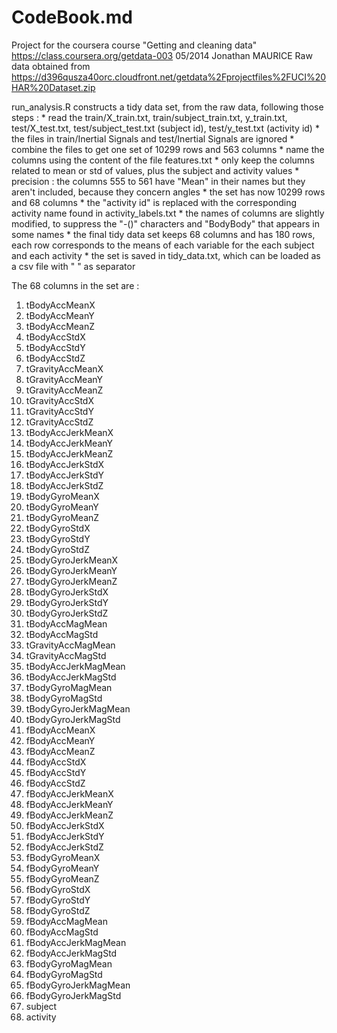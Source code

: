 CodeBook.md
==========================================================

Project for the coursera course "Getting and cleaning data" https://class.coursera.org/getdata-003
05/2014
Jonathan MAURICE
Raw data obtained from https://d396qusza40orc.cloudfront.net/getdata%2Fprojectfiles%2FUCI%20HAR%20Dataset.zip

run_analysis.R constructs a tidy data set, from the raw data, following those steps :
	* read the train/X_train.txt, train/subject_train.txt, y_train.txt, test/X_test.txt, test/subject_test.txt (subject id), test/y_test.txt (activity id)
	* the files in train/Inertial Signals and test/Inertial Signals are ignored
	* combine the files to get one set of 10299 rows and 563 columns
	* name the columns using the content of the file features.txt
	* only keep the columns related to mean or std of values, plus the subject and activity values
	* precision : the columns 555 to 561 have "Mean" in their names but they aren't included, because they concern angles
	* the set has now 10299 rows and 68 columns
	* the "activity id" is replaced with the corresponding activity name found in activity_labels.txt
	* the names of columns are slightly modified, to suppress the "-()" characters and "BodyBody" that appears in some names
	* the final tidy data set keeps 68 columns and has 180 rows, each row corresponds to the means of each variable for the each subject and each activity
	* the set is saved in tidy_data.txt, which can be loaded as a csv file with " " as separator

The 68 columns in the set are :
1. tBodyAccMeanX
2. tBodyAccMeanY
3. tBodyAccMeanZ
4. tBodyAccStdX
5. tBodyAccStdY
6. tBodyAccStdZ
7. tGravityAccMeanX
8. tGravityAccMeanY
9. tGravityAccMeanZ
10. tGravityAccStdX
11. tGravityAccStdY
12. tGravityAccStdZ
13. tBodyAccJerkMeanX
14. tBodyAccJerkMeanY
15. tBodyAccJerkMeanZ
16. tBodyAccJerkStdX
17. tBodyAccJerkStdY
18. tBodyAccJerkStdZ
19. tBodyGyroMeanX
20. tBodyGyroMeanY
21. tBodyGyroMeanZ
22. tBodyGyroStdX
23. tBodyGyroStdY
24. tBodyGyroStdZ
25. tBodyGyroJerkMeanX
26. tBodyGyroJerkMeanY
27. tBodyGyroJerkMeanZ
28. tBodyGyroJerkStdX
29. tBodyGyroJerkStdY
30. tBodyGyroJerkStdZ
31. tBodyAccMagMean
32. tBodyAccMagStd
33. tGravityAccMagMean
34. tGravityAccMagStd
35. tBodyAccJerkMagMean
36. tBodyAccJerkMagStd
37. tBodyGyroMagMean
38. tBodyGyroMagStd
39. tBodyGyroJerkMagMean
40. tBodyGyroJerkMagStd
41. fBodyAccMeanX
42. fBodyAccMeanY
43. fBodyAccMeanZ
44. fBodyAccStdX
45. fBodyAccStdY
46. fBodyAccStdZ
47. fBodyAccJerkMeanX
48. fBodyAccJerkMeanY
49. fBodyAccJerkMeanZ
50. fBodyAccJerkStdX
51. fBodyAccJerkStdY
52. fBodyAccJerkStdZ
53. fBodyGyroMeanX
54. fBodyGyroMeanY
55. fBodyGyroMeanZ
56. fBodyGyroStdX
57. fBodyGyroStdY
58. fBodyGyroStdZ
59. fBodyAccMagMean
60. fBodyAccMagStd
61. fBodyAccJerkMagMean
62. fBodyAccJerkMagStd
63. fBodyGyroMagMean
64. fBodyGyroMagStd
65. fBodyGyroJerkMagMean
66. fBodyGyroJerkMagStd
67. subject
68. activity

